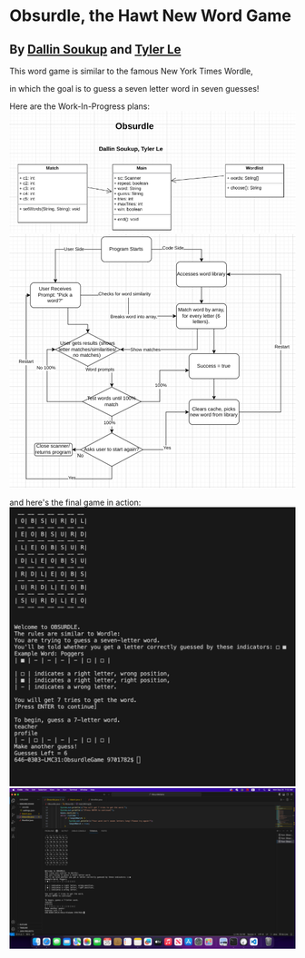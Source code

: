 # Obsurdle, the Hawt New Word Game
## By [Dallin Soukup](https://github.com/9652211) and [Tyler Le](https://github.com/TylerLeCmd)

This word game is similar to the famous New York Times Wordle,


in which the goal is to guess a seven letter word in seven guesses!

Here are the Work-In-Progress plans:
![WIP](https://github.com/9652211/SANDERSON/blob/099ffff5be7f9ce93562efd5805d9b948fd55bd4/images/ClassDiagram.png)
![WIP2](https://github.com/9652211/SANDERSON/blob/099ffff5be7f9ce93562efd5805d9b948fd55bd4/images/LogicDiagram.png)

and here's the final game in action:
![Image](https://github.com/TylerLeCmd/CPP2/blob/5f5036f80146f8e8d69a4c77157ac6a46dc8bf84/images/Obsurdle2.png)
![Image2](https://github.com/TylerLeCmd/CPP2/blob/5f5036f80146f8e8d69a4c77157ac6a46dc8bf84/images/Obsurdle1.png)

